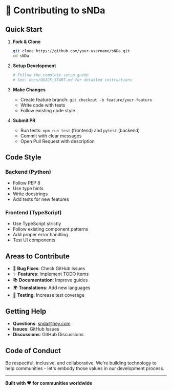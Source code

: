 # 🤝 Contributing to sNDa

## Quick Start

1. **Fork & Clone**
   ```bash
   git clone https://github.com/your-username/sNDa.git
   cd sNDa
   ```

2. **Setup Development**
   ```bash
   # Follow the complete setup guide
   # See: docs/QUICK_START.md for detailed instructions
   ```

3. **Make Changes**
   - Create feature branch: `git checkout -b feature/your-feature`
   - Write code with tests
   - Follow existing code style

4. **Submit PR**
   - Run tests: `npm run test` (frontend) and `pytest` (backend)
   - Commit with clear messages
   - Open Pull Request with description

## Code Style

### Backend (Python)
- Follow PEP 8
- Use type hints
- Write docstrings
- Add tests for new features

### Frontend (TypeScript)
- Use TypeScript strictly
- Follow existing component patterns
- Add proper error handling
- Test UI components

## Areas to Contribute

- 🐛 **Bug Fixes**: Check GitHub issues
- ✨ **Features**: Implement TODO items
- 📚 **Documentation**: Improve guides
- 🌍 **Translations**: Add new languages
- 🧪 **Testing**: Increase test coverage

## Getting Help

- **Questions**: snda@hey.com
- **Issues**: GitHub Issues
- **Discussions**: GitHub Discussions

## Code of Conduct

Be respectful, inclusive, and collaborative. We're building technology to help communities - let's embody those values in our development process.

---

**Built with ❤️ for communities worldwide**